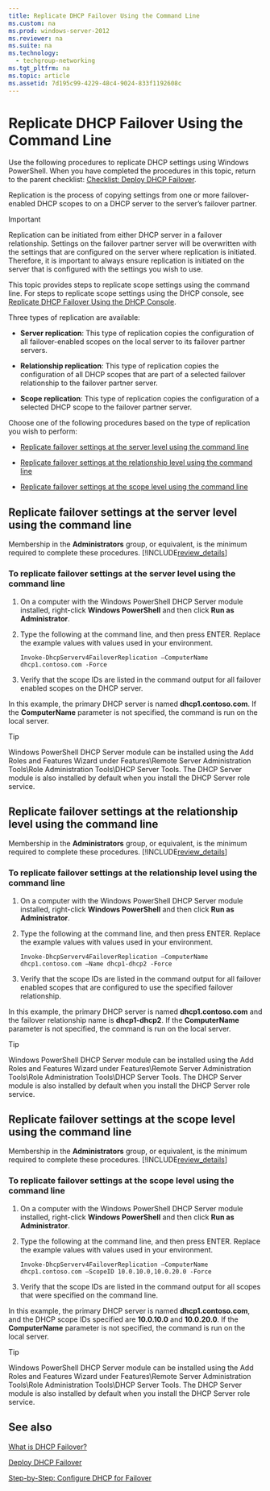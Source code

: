 ```yaml
---
title: Replicate DHCP Failover Using the Command Line
ms.custom: na
ms.prod: windows-server-2012
ms.reviewer: na
ms.suite: na
ms.technology: 
  - techgroup-networking
ms.tgt_pltfrm: na
ms.topic: article
ms.assetid: 7d195c99-4229-48c4-9024-833f1192608c
---
```

# Replicate DHCP Failover Using the Command Line
Use the following procedures to replicate DHCP settings using Windows PowerShell. When you have completed the procedures in this topic, return to the parent checklist: [Checklist: Deploy DHCP Failover](../Topic/Checklist--Deploy-DHCP-Failover.md).  
  
Replication is the process of copying settings from one or more failover\-enabled DHCP scopes to on a DHCP server to the server’s failover partner.  
  
> [!IMPORTANT]  
> Replication can be initiated from either DHCP server in a failover relationship. Settings on the failover partner server will be overwritten with the settings that are configured on the server where replication is initiated. Therefore, it is important to always ensure replication is initiated on the server that is configured with the settings you wish to use.  
  
This topic provides steps to replicate scope settings using the command line. For steps to replicate scope settings using the DHCP console, see [Replicate DHCP Failover Using the DHCP Console](../Topic/Replicate-DHCP-Failover-Using-the-DHCP-Console.md).  
  
Three types of replication are available:  
  
-   **Server replication**: This type of replication copies the configuration of all failover\-enabled scopes on the local server to its failover partner servers.  
  
-   **Relationship replication**: This type of replication copies the configuration of all DHCP scopes that are part of a selected failover relationship to the failover partner server.  
  
-   **Scope replication**: This type of replication copies the configuration of a selected DHCP scope to the failover partner server.  
  
Choose one of the following procedures based on the type of replication you wish to perform:  
  
-   [Replicate failover settings at the server level using the command line](../Topic/Replicate-DHCP-Failover-Using-the-Command-Line.md#rep1)  
  
-   [Replicate failover settings at the relationship level using the command line](../Topic/Replicate-DHCP-Failover-Using-the-Command-Line.md#rep2)  
  
-   [Replicate failover settings at the scope level using the command line](../Topic/Replicate-DHCP-Failover-Using-the-Command-Line.md#rep3)  
  
## <a name="rep1"></a>Replicate failover settings at the server level using the command line  
Membership in the **Administrators** group, or equivalent, is the minimum required to complete these procedures. [!INCLUDE[review_details](../Token/review_details_md.md)]  
  
### <a name="rep1p"></a>To replicate failover settings at the server level using the command line  
  
1.  On a computer with the Windows PowerShell DHCP Server module installed, right\-click **Windows PowerShell** and then click **Run as Administrator**.  
  
2.  Type the following at the command line, and then press ENTER. Replace the example values with values used in your environment.  
  
    ```  
    Invoke-DhcpServerv4FailoverReplication –ComputerName dhcp1.contoso.com -Force  
    ```  
  
3.  Verify that the scope IDs are listed in the command output for all failover enabled scopes on the DHCP server.  
  
In this example, the primary DHCP server is named **dhcp1.contoso.com**. If the **ComputerName** parameter is not specified, the command is run on the local server.  
  
> [!TIP]  
> Windows PowerShell DHCP Server module can be installed using the Add Roles and Features Wizard under Features\\Remote Server Administration Tools\\Role Administration Tools\\DHCP Server Tools. The DHCP Server module is also installed by default when you install the DHCP Server role service.  
  
## <a name="rep2"></a>Replicate failover settings at the relationship level using the command line  
Membership in the **Administrators** group, or equivalent, is the minimum required to complete these procedures. [!INCLUDE[review_details](../Token/review_details_md.md)]  
  
### <a name="rep2p"></a>To replicate failover settings at the relationship level using the command line  
  
1.  On a computer with the Windows PowerShell DHCP Server module installed, right\-click **Windows PowerShell** and then click **Run as Administrator**.  
  
2.  Type the following at the command line, and then press ENTER. Replace the example values with values used in your environment.  
  
    ```  
    Invoke-DhcpServerv4FailoverReplication –ComputerName dhcp1.contoso.com –Name dhcp1-dhcp2 -Force  
    ```  
  
3.  Verify that the scope IDs are listed in the command output for all failover enabled scopes that are configured to use the specified failover relationship.  
  
In this example, the primary DHCP server is named **dhcp1.contoso.com** and the failover relationship name is **dhcp1\-dhcp2**. If the **ComputerName** parameter is not specified, the command is run on the local server.  
  
> [!TIP]  
> Windows PowerShell DHCP Server module can be installed using the Add Roles and Features Wizard under Features\\Remote Server Administration Tools\\Role Administration Tools\\DHCP Server Tools. The DHCP Server module is also installed by default when you install the DHCP Server role service.  
  
## <a name="rep3"></a>Replicate failover settings at the scope level using the command line  
Membership in the **Administrators** group, or equivalent, is the minimum required to complete these procedures. [!INCLUDE[review_details](../Token/review_details_md.md)]  
  
### <a name="rep3p"></a>To replicate failover settings at the scope level using the command line  
  
1.  On a computer with the Windows PowerShell DHCP Server module installed, right\-click **Windows PowerShell** and then click **Run as Administrator**.  
  
2.  Type the following at the command line, and then press ENTER. Replace the example values with values used in your environment.  
  
    ```  
    Invoke-DhcpServerv4FailoverReplication –ComputerName dhcp1.contoso.com –ScopeID 10.0.10.0,10.0.20.0 -Force  
    ```  
  
3.  Verify that the scope IDs are listed in the command output for all scopes that were specified on the command line.  
  
In this example, the primary DHCP server is named **dhcp1.contoso.com**, and the DHCP scope IDs specified are **10.0.10.0** and **10.0.20.0**. If the **ComputerName** parameter is not specified, the command is run on the local server.  
  
> [!TIP]  
> Windows PowerShell DHCP Server module can be installed using the Add Roles and Features Wizard under Features\\Remote Server Administration Tools\\Role Administration Tools\\DHCP Server Tools. The DHCP Server module is also installed by default when you install the DHCP Server role service.  
  
## See also  
[What is DHCP Failover?](../Topic/What-is-DHCP-Failover-.md)  
  
[Deploy DHCP Failover](../Topic/Deploy-DHCP-Failover.md)  
  
[Step-by-Step: Configure DHCP for Failover](../Topic/Step-by-Step--Configure-DHCP-for-Failover.md)  
  
